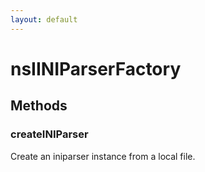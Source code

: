 ```yaml
---
layout: default
---
```


# nsIINIParserFactory #

## Methods ##

### createINIParser ###
  
Create an iniparser instance from a local file.  
  
